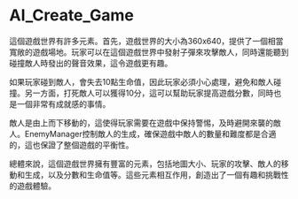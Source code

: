 # AI_Create_Game
這個遊戲世界有許多元素。首先，遊戲世界的大小為360x640，提供了一個相當寬敞的遊戲場地。玩家可以在這個遊戲世界中發射子彈來攻擊敵人，同時還能聽到碰撞敵人時發出的聲音效果，這令遊戲更有趣。

如果玩家碰到敵人，會失去10點生命值，因此玩家必須小心處理，避免和敵人碰撞。另一方面，打死敵人可以獲得10分，這可以幫助玩家提高遊戲分數，同時也是一個非常有成就感的事情。

敵人是由上而下移動的，這使得玩家需要在遊戲中保持警惕，及時避開來襲的敵人。EnemyManager控制敵人的生成，確保遊戲中敵人的數量和難度都是合適的，這也保證了整個遊戲的平衡性。

總體來說，這個遊戲世界擁有豐富的元素，包括地圖大小、玩家的攻擊、敵人的移動和生成，以及分數和生命值等。這些元素相互作用，創造出了一個有趣和挑戰性的遊戲體驗。
